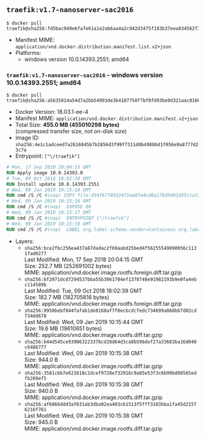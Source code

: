 ## `traefik:v1.7-nanoserver-sac2016`

```console
$ docker pull traefik@sha256:fd5bac940e6fa7e61a1e2ab6aa4a2c942d3475f183b37eea834562f343c2e635
```

-	Manifest MIME: `application/vnd.docker.distribution.manifest.list.v2+json`
-	Platforms:
	-	windows version 10.0.14393.2551; amd64

### `traefik:v1.7-nanoserver-sac2016` - windows version 10.0.14393.2551; amd64

```console
$ docker pull traefik@sha256:a5635814a54d7a2bb54993de3b4187750f7bf0fd93be9d321aac016631dd7352
```

-	Docker Version: 18.03.1-ee-4
-	Manifest MIME: `application/vnd.docker.distribution.manifest.v2+json`
-	Total Size: **455.0 MB (455010298 bytes)**  
	(compressed transfer size, not on-disk size)
-	Image ID: `sha256:4e1c1adceed7a2616845b7b2856d3f99ff311d0b49886d1f056e9a8777d23c7a`
-	Entrypoint: `["\/traefik"]`

```dockerfile
# Mon, 17 Sep 2018 20:04:15 GMT
RUN Apply image 10.0.14393.0
# Tue, 09 Oct 2018 18:02:39 GMT
RUN Install update 10.0.14393.2551
# Wed, 09 Jan 2019 10:15:10 GMT
RUN cmd /S /C #(nop) COPY file:d34f6774032471ee8fa4cd6a17bd5491d55cca72f0ab205550ae876ebac69724 in \traefik.exe 
# Wed, 09 Jan 2019 10:15:16 GMT
RUN cmd /S /C #(nop)  EXPOSE 80
# Wed, 09 Jan 2019 10:15:17 GMT
RUN cmd /S /C #(nop)  ENTRYPOINT ["/traefik"]
# Wed, 09 Jan 2019 10:15:19 GMT
RUN cmd /S /C #(nop)  LABEL org.label-schema.vendor=Containous org.label-schema.url=https://traefik.io org.label-schema.name=Traefik org.label-schema.description=A modern reverse-proxy org.label-schema.version=v1.7.7 org.label-schema.docker.schema-version=1.0
```

-	Layers:
	-	`sha256:bce2fbc256ea437a87dadac2f69aabd25bed4f56255549090056c1131fad0277`  
		Last Modified: Mon, 17 Sep 2018 20:04:15 GMT  
		Size: 252.7 MB (252691002 bytes)  
		MIME: application/vnd.docker.image.rootfs.foreign.diff.tar.gzip
	-	`sha256:6f2071dcd7294537bba55b3061704ef1370748e91982193b9e0fa4ebc114589b`  
		Last Modified: Tue, 09 Oct 2018 18:02:39 GMT  
		Size: 182.7 MB (182705816 bytes)  
		MIME: application/vnd.docker.image.rootfs.foreign.diff.tar.gzip
	-	`sha256:8950bebf844fafab1de8168af7f8ecbcdcfedc734699a868bb7d02cd734dd678`  
		Last Modified: Wed, 09 Jan 2019 10:15:44 GMT  
		Size: 19.6 MB (19610651 bytes)  
		MIME: application/vnd.docker.image.rootfs.diff.tar.gzip
	-	`sha256:b44d545ce93906322337bcd38d64d3ca8b596def27a33683ba16d040c6486777`  
		Last Modified: Wed, 09 Jan 2019 10:15:38 GMT  
		Size: 944.0 B  
		MIME: application/vnd.docker.image.rootfs.diff.tar.gzip
	-	`sha256:3581cbb7e621618c2dcef9728e732916c9a85e53f3c6b99bd08565edfb289ef5`  
		Last Modified: Wed, 09 Jan 2019 10:15:38 GMT  
		Size: 940.0 B  
		MIME: application/vnd.docker.image.rootfs.diff.tar.gzip
	-	`sha256:af6866ddd3af631ab3dba92ea403cb1513f5fff3103bba1fa45d215f6216f761`  
		Last Modified: Wed, 09 Jan 2019 10:15:38 GMT  
		Size: 945.0 B  
		MIME: application/vnd.docker.image.rootfs.diff.tar.gzip
